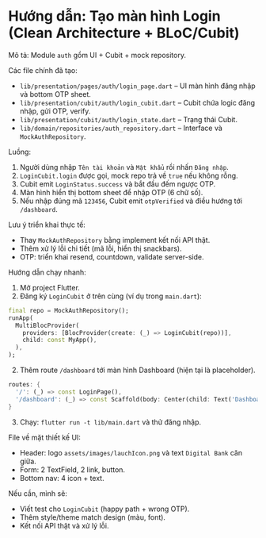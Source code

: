 # Hướng dẫn: Tạo màn hình Login (Clean Architecture + BLoC/Cubit)

Mô tả: Module `auth` gồm UI + Cubit + mock repository.

Các file chính đã tạo:
- `lib/presentation/pages/auth/login_page.dart` – UI màn hình đăng nhập và bottom OTP sheet.
- `lib/presentation/cubit/auth/login_cubit.dart` – Cubit chứa logic đăng nhập, gửi OTP, verify.
- `lib/presentation/cubit/auth/login_state.dart` – Trạng thái Cubit.
- `lib/domain/repositories/auth_repository.dart` – Interface và `MockAuthRepository`.

Luồng:
1. Người dùng nhập `Tên tài khoản` và `Mật khẩu` rồi nhấn `Đăng nhập`.
2. `LoginCubit.login` được gọi, mock repo trả về `true` nếu không rỗng.
3. Cubit emit `LoginStatus.success` và bắt đầu đếm ngược OTP.
4. Màn hình hiển thị bottom sheet để nhập OTP (6 chữ số).
5. Nếu nhập đúng mã `123456`, Cubit emit `otpVerified` và điều hướng tới `/dashboard`.

Lưu ý triển khai thực tế:
- Thay `MockAuthRepository` bằng implement kết nối API thật.
- Thêm xử lý lỗi chi tiết (mã lỗi, hiển thị snackbars).
- OTP: triển khai resend, countdown, validate server-side.

Hướng dẫn chạy nhanh:
1. Mở project Flutter.
2. Đăng ký `LoginCubit` ở trên cùng (ví dụ trong `main.dart`):

```dart
final repo = MockAuthRepository();
runApp(
  MultiBlocProvider(
    providers: [BlocProvider(create: (_) => LoginCubit(repo))],
    child: const MyApp(),
  ),
);
```

2. Thêm route `/dashboard` tới màn hình Dashboard (hiện tại là placeholder).
```dart
routes: {
  '/': (_) => const LoginPage(),
  '/dashboard': (_) => const Scaffold(body: Center(child: Text('Dashboard (placeholder)'))),
}
```

3. Chạy: `flutter run -t lib/main.dart` và thử đăng nhập.

File về mặt thiết kế UI:
- Header: logo `assets/images/lauchIcon.png` và text `Digital Bank` căn giữa.
- Form: 2 TextField, 2 link, button.
- Bottom nav: 4 icon + text.

Nếu cần, mình sẽ:
- Viết test cho `LoginCubit` (happy path + wrong OTP).
- Thêm style/theme match design (màu, font).
- Kết nối API thật và xử lý lỗi.
